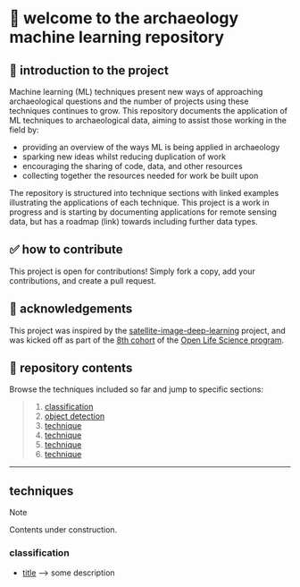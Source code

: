 # 👋 welcome to the archaeology machine learning repository

## 📖 introduction to the project
Machine learning (ML) techniques present new ways of approaching archaeological questions and the number of projects using these techniques continues to grow. 
This repository documents the application of ML techniques to archaeological data, aiming to assist those working in the field by:

* providing an overview of the ways ML is being applied in archaeology
* sparking new ideas whilst reducing duplication of work
* encouraging the sharing of code, data, and other resources
* collecting together the resources needed for work be built upon

The repository is structured into technique sections with linked examples illustrating the applications of each technique.
This project is a work in progress and is starting by documenting applications for remote sensing data, but has a roadmap (link) towards including further data types.

## ✅ how to contribute
This project is open for contributions! Simply fork a copy, add your contributions, and create a pull request.

## 🙏 acknowledgements
This project was inspired by the [satellite-image-deep-learning](https://github.com/satellite-image-deep-learning/) project, and was kicked off as part of the [8th cohort](https://openlifesci.org/openseeds/ols-8/projects-participants.html#projects) of the [Open Life Science program](https://openlifesci.org/).

## 📁 repository contents
Browse the techniques included so far and jump to specific sections:

> 1. [classification](https://github.com/lakillo/archaeology-machine-learning/edit/main/README.md#classification)
> 2. [object detection](link)
> 3. [technique](link)
> 4. [technique](link)
> 5. [technique](link)
> 6. [technique](link)

---

## techniques
> [!NOTE]
> Contents under construction.

### classification
* [title](url) —> some description
